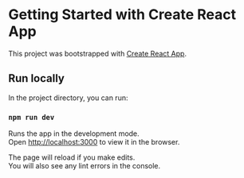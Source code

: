 # Getting Started with Create React App

This project was bootstrapped with [Create React App](https://github.com/facebook/create-react-app).

## Run locally

In the project directory, you can run:

### `npm run dev`

Runs the app in the development mode.\
Open [http://localhost:3000](http://localhost:3000) to view it in the browser.

The page will reload if you make edits.\
You will also see any lint errors in the console.

